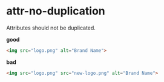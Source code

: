 # attr-no-duplication

Attributes should not be duplicated.

**good**

```html
<img src="logo.png" alt="Brand Name">
```

**bad**

```html
<img src="logo.png" src="new-logo.png" alt="Brand Name">
```

